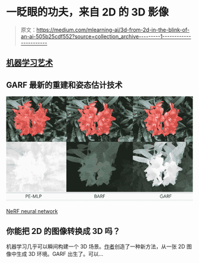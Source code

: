 # 一眨眼的功夫，来自 2D 的 3D 影像

> 原文：<https://medium.com/mlearning-ai/3d-from-2d-in-the-blink-of-an-ai-505b25cdf552?source=collection_archive---------1----------------------->

## [机器学习艺术](https://mlearning.substack.com)

## GARF 最新的重建和姿态估计技术

[![](img/e366a9591b977a101efc4fd4636fe6d1.png)](https://mlearning.substack.com)

[NeRF neural network](https://mlearning.substack.com)

## 你能把 2D 的图像转换成 3D 吗？

机器学习几乎可以瞬间构建一个 3D 场景。[作者](#56b6)创造了一种新方法，从一张 2D 图像中生成 3D 环境。GARF 出生了。可以…